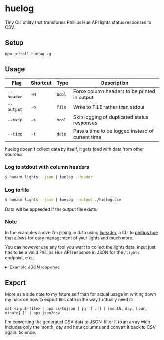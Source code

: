 # huelog

Tiny CLI utility that transforms Phillips Hue API lights status responses to CSV.

## Setup

`npm install huelog -g`

## Usage

Flag       | Shortcut | Type   | Description
-----------|----------|--------|-------------
`--header` | `-H`     | `bool` | Force column headers to be printed in output
`--output` | `-o`     | `file` | Write to FILE rather than stdout
`--skip`   | `-s`     | `bool` | Skip logging of duplicated status responses
`--time`   | `-t`     | `date` | Pass a time to be logged instead of current time

huelog doesn't collect data by itself, it gets feed with data from other sources:

### Log to stdout with column headers
```sh
$ hueadm lights --json | huelog --header
```

### Log to file
```sh
$ hueadm lights --json | huelog --output ./huelog.csv
```
Data will be appended if the output file exists.

### Note

In the examples above I'm piping in data using [hueadm](https://github.com/bahamas10/hueadm), a CLI to [phillips hue](http://meethue.com/) that allows for easy management of your lights and much more.

You can however use any tool you want to collect the lights data, input just has to be a valid Phillips Hue API response in JSON for the `/lights` endpoint, e.g.:

<details>
<summary>Example JSON response</summary>
<pre>
{
  "1": {
    "state": {
      "on": true,
      "bri": 141,
      "hue": 13122,
      "sat": 211,
      "xy": [
        0.5119,
        0.4147
      ],
      "ct": 467,
      "alert": "none",
      "effect": "none",
      "colormode": "xy",
      "reachable": true
    },
    "type": "Extended color light",
    ...
  },
  "2": {
    "state": {
      "on": false,
      "bri": 127,
      "hue": 8499,
      "sat": 140,
      "xy": [
        0.4564,
        0.4107
      ],
      "ct": 362,
      "alert": "none",
      "effect": "none",
      "colormode": "xy",
      "reachable": true
    },
    "type": "Extended color light",
    ...
  }
}
</pre>
</details>

## Export

More as a side note to my future self than for actual usage im writing down my hack on how to export this data in the way I actually need it:

`cat <input-file> | npx csvtojson | jq '[ .[] | {month, day, hour, minute} ]' | npx json2csv`

I'm converting the generated CSV data to JSON, filter it to an array wich includes only the month, day and hour columns and convert it back to CSV again. Science.
